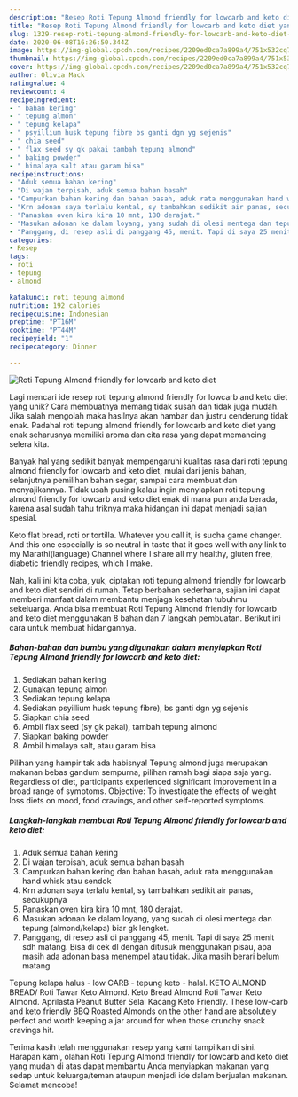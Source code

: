 ```yaml
---
description: "Resep Roti Tepung Almond friendly for lowcarb and keto diet yang Lezat"
title: "Resep Roti Tepung Almond friendly for lowcarb and keto diet yang Lezat"
slug: 1329-resep-roti-tepung-almond-friendly-for-lowcarb-and-keto-diet-yang-lezat
date: 2020-06-08T16:26:50.344Z
image: https://img-global.cpcdn.com/recipes/2209ed0ca7a899a4/751x532cq70/roti-tepung-almond-friendly-for-lowcarb-and-keto-diet-foto-resep-utama.jpg
thumbnail: https://img-global.cpcdn.com/recipes/2209ed0ca7a899a4/751x532cq70/roti-tepung-almond-friendly-for-lowcarb-and-keto-diet-foto-resep-utama.jpg
cover: https://img-global.cpcdn.com/recipes/2209ed0ca7a899a4/751x532cq70/roti-tepung-almond-friendly-for-lowcarb-and-keto-diet-foto-resep-utama.jpg
author: Olivia Mack
ratingvalue: 4
reviewcount: 4
recipeingredient:
- " bahan kering"
- " tepung almon"
- " tepung kelapa"
- " psyillium husk tepung fibre bs ganti dgn yg sejenis"
- " chia seed"
- " flax seed sy gk pakai tambah tepung almond"
- " baking powder"
- " himalaya salt atau garam bisa"
recipeinstructions:
- "Aduk semua bahan kering"
- "Di wajan terpisah, aduk semua bahan basah"
- "Campurkan bahan kering dan bahan basah, aduk rata menggunakan hand whisk atau sendok"
- "Krn adonan saya terlalu kental, sy tambahkan sedikit air panas, secukupnya"
- "Panaskan oven kira kira 10 mnt, 180 derajat."
- "Masukan adonan ke dalam loyang, yang sudah di olesi mentega dan tepung (almond/kelapa) biar gk lengket."
- "Panggang, di resep asli di panggang 45, menit. Tapi di saya 25 menit sdh matang. Bisa di cek dl dengan ditusuk menggunakan pisau, apa masih ada adonan basa menempel atau tidak. Jika masih berari belum matang"
categories:
- Resep
tags:
- roti
- tepung
- almond

katakunci: roti tepung almond 
nutrition: 192 calories
recipecuisine: Indonesian
preptime: "PT16M"
cooktime: "PT44M"
recipeyield: "1"
recipecategory: Dinner

---
```



![Roti Tepung Almond friendly for lowcarb and keto diet](https://img-global.cpcdn.com/recipes/2209ed0ca7a899a4/751x532cq70/roti-tepung-almond-friendly-for-lowcarb-and-keto-diet-foto-resep-utama.jpg)

Lagi mencari ide resep roti tepung almond friendly for lowcarb and keto diet yang unik? Cara membuatnya memang tidak susah dan tidak juga mudah. Jika salah mengolah maka hasilnya akan hambar dan justru cenderung tidak enak. Padahal roti tepung almond friendly for lowcarb and keto diet yang enak seharusnya memiliki aroma dan cita rasa yang dapat memancing selera kita.

Banyak hal yang sedikit banyak mempengaruhi kualitas rasa dari roti tepung almond friendly for lowcarb and keto diet, mulai dari jenis bahan, selanjutnya pemilihan bahan segar, sampai cara membuat dan menyajikannya. Tidak usah pusing kalau ingin menyiapkan roti tepung almond friendly for lowcarb and keto diet enak di mana pun anda berada, karena asal sudah tahu triknya maka hidangan ini dapat menjadi sajian spesial.

Keto flat bread, roti or tortilla. Whatever you call it, is sucha game changer. And this one especially is so neutral in taste that it goes well with any link to my Marathi(language) Channel where I share all my healthy, gluten free, diabetic friendly recipes, which I make.


Nah, kali ini kita coba, yuk, ciptakan roti tepung almond friendly for lowcarb and keto diet sendiri di rumah. Tetap berbahan sederhana, sajian ini dapat memberi manfaat dalam membantu menjaga kesehatan tubuhmu sekeluarga. Anda bisa membuat Roti Tepung Almond friendly for lowcarb and keto diet menggunakan 8 bahan dan 7 langkah pembuatan. Berikut ini cara untuk membuat hidangannya.

<!--inarticleads1-->

##### Bahan-bahan dan bumbu yang digunakan dalam menyiapkan Roti Tepung Almond friendly for lowcarb and keto diet:

1. Sediakan  bahan kering
1. Gunakan  tepung almon
1. Sediakan  tepung kelapa
1. Sediakan  psyillium husk tepung fibre), bs ganti dgn yg sejenis
1. Siapkan  chia seed
1. Ambil  flax seed (sy gk pakai), tambah tepung almond
1. Siapkan  baking powder
1. Ambil  himalaya salt, atau garam bisa


Pilihan yang hampir tak ada habisnya! Tepung almond juga merupakan makanan bebas gandum sempurna, pilihan ramah bagi siapa saja yang. Regardless of diet, participants experienced significant improvement in a broad range of symptoms. Objective: To investigate the effects of weight loss diets on mood, food cravings, and other self-reported symptoms. 

<!--inarticleads2-->

##### Langkah-langkah membuat Roti Tepung Almond friendly for lowcarb and keto diet:

1. Aduk semua bahan kering
1. Di wajan terpisah, aduk semua bahan basah
1. Campurkan bahan kering dan bahan basah, aduk rata menggunakan hand whisk atau sendok
1. Krn adonan saya terlalu kental, sy tambahkan sedikit air panas, secukupnya
1. Panaskan oven kira kira 10 mnt, 180 derajat.
1. Masukan adonan ke dalam loyang, yang sudah di olesi mentega dan tepung (almond/kelapa) biar gk lengket.
1. Panggang, di resep asli di panggang 45, menit. Tapi di saya 25 menit sdh matang. Bisa di cek dl dengan ditusuk menggunakan pisau, apa masih ada adonan basa menempel atau tidak. Jika masih berari belum matang


Tepung kelapa halus - low CARB - tepung keto - halal. KETO ALMOND BREAD/ Roti Tawar Keto Almond. Keto Bread Almond Roti Tawar Keto Almond. Aprilasta Peanut Butter Selai Kacang Keto Friendly. These low-carb and keto friendly BBQ Roasted Almonds on the other hand are absolutely perfect and worth keeping a jar around for when those crunchy snack cravings hit. 

Terima kasih telah menggunakan resep yang kami tampilkan di sini. Harapan kami, olahan Roti Tepung Almond friendly for lowcarb and keto diet yang mudah di atas dapat membantu Anda menyiapkan makanan yang sedap untuk keluarga/teman ataupun menjadi ide dalam berjualan makanan. Selamat mencoba!
